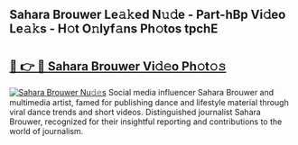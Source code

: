 ## Sahara Brouwer Le𝚊𝚔ed N𝚞𝚍e - Part-hBp Vi𝚍eo Le𝚊𝚔s - H𝚘t O𝚗lyf𝚊ns Ph𝚘tos tpchE

# <h2><a href="http://hf10ai.feru.top/?c=Sahara+Brouwer">🔗 👉 🔴 Sahara Brouwer Vi𝚍𝚎o Ph𝚘t𝚘𝚜</a></h2>

[![Sahara Brouwer Nu𝚍𝚎s](https://i.imgur.com/0TWrTi3.gif)](http://hf10ai.feru.top/?c=Sahara+Brouwer)
Social media influencer Sahara Brouwer and multimedia artist, famed for publishing dance and lifestyle material through viral dance trends and short videos. Distinguished journalist Sahara Brouwer, recognized for their insightful reporting and contributions to the world of journalism. 
